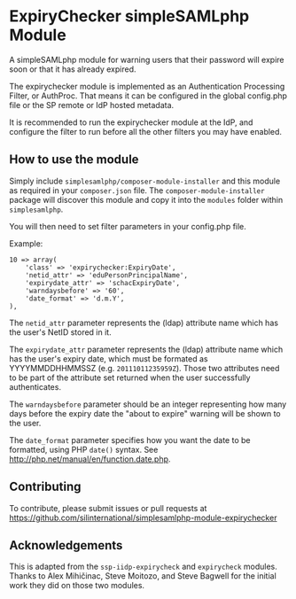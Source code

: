 # ExpiryChecker simpleSAMLphp Module #
A simpleSAMLphp module for warning users that their password will expire soon 
or that it has already expired.

The expirychecker module is implemented as an Authentication Processing Filter, 
or AuthProc. That means it can be configured in the global config.php file or 
the SP remote or IdP hosted metadata.

It is recommended to run the expirychecker module at the IdP, and configure the
filter to run before all the other filters you may have enabled.

## How to use the module ##
Simply include `simplesamlphp/composer-module-installer` and this module as 
required in your `composer.json` file. The `composer-module-installer` package 
will discover this module and copy it into the `modules` folder within 
`simplesamlphp`.

You will then need to set filter parameters in your config.php file.

Example:

    10 => array(
        'class' => 'expirychecker:ExpiryDate',
        'netid_attr' => 'eduPersonPrincipalName',
        'expirydate_attr' => 'schacExpiryDate',
        'warndaysbefore' => '60',
        'date_format' => 'd.m.Y',
    ),

The `netid_attr` parameter represents the (ldap) attribute name which has the 
user's NetID stored in it.

The `expirydate_attr` parameter represents the (ldap) attribute name which has 
the user's expiry date, which must be formated as YYYYMMDDHHMMSSZ (e.g. 
`20111011235959Z`). Those two attributes need to be part of the attribute set 
returned when the user successfully authenticates.

The `warndaysbefore` parameter should be an integer representing how many days 
before the expiry date the "about to expire" warning will be shown to the user.

The `date_format` parameter specifies how you want the date to be formatted, 
using PHP `date()` syntax. See <http://php.net/manual/en/function.date.php>.

## Contributing ##
To contribute, please submit issues or pull requests at 
https://github.com/silinternational/simplesamlphp-module-expirychecker

## Acknowledgements ##
This is adapted from the `ssp-iidp-expirycheck` and `expirycheck` modules. 
Thanks to Alex Mihičinac, Steve Moitozo, and Steve Bagwell for the initial work 
they did on those two modules.
